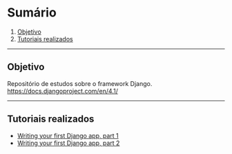 # Sumário

1. [Objetivo](#objetivo)
2. [Tutoriais realizados](#tutoriais-realizados)
<hr>

## Objetivo

Repositório de estudos sobre o framework Django. <br>
https://docs.djangoproject.com/en/4.1/ <br>
<hr>

## Tutoriais realizados

<ul>
    <li> <a href="https://docs.djangoproject.com/en/4.1/intro/tutorial01/">Writing your first Django app, part 1</a>
    <li> <a href="https://docs.djangoproject.com/en/4.1/intro/tutorial02/">Writing your first Django app, part 2</a>
</ul>